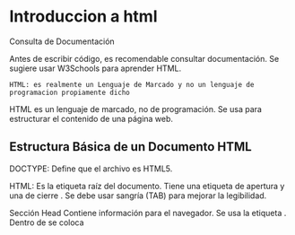 # Introduccion a html

Consulta de Documentación

Antes de escribir código, es recomendable consultar documentación. Se sugiere usar W3Schools para aprender HTML.

    HTML: es realmente un Lenguaje de Marcado y no un lenguaje de programacion propiamente dicho

HTML es un lenguaje de marcado, no de programación. Se usa para estructurar el contenido de una página web.

## Estructura Básica de un Documento HTML

DOCTYPE: Define que el archivo es HTML5.

HTML: Es la etiqueta raíz del documento.
Tiene una etiqueta de apertura <html> y una de cierre </html>. Se debe usar sangría (TAB) para mejorar la legibilidad.

Sección Head Contiene información para el navegador. Se usa la etiqueta <head>. Dentro de <head> se coloca <title>, que
define el título de la página.

`
    <!DOCTYPE html>
    <html lang="es">
        <head>
            <title>Document</title>
        </head>
        <body>
        </body>
    </html>
`

### **Resumen: Creación del Cuerpo de un Proyecto en HTML**

1. **Estructura Básica en HTML**
   - Se usa la etiqueta `<body>` para el contenido principal del proyecto.
   - Se agrega un título, un párrafo y una imagen en HTML.

2. **Diferencia entre `<title>` y `<h1>`**
   - `<title>` define el nombre de la pestaña en el navegador.
   - `<h1>` se usa para el título principal dentro del contenido y debe utilizarse solo una vez por página.
   - Para subtítulos, se emplean `<h2>`, `<h3>`, etc.

3. **Creación del Contenido**
   - Se agrega un título con `<h1>Esto es un título</h1>`.
   - Se incluye un párrafo con `<p>Esto es un párrafo</p>`.

4. **Inserción de una Imagen**
   - Se usa la etiqueta `<img>` sin etiqueta de cierre.
   - Se añade el atributo `src="html5.png"` para indicar la ruta de la imagen.
   - Para visualizar los cambios en el navegador, es necesario guardar el archivo antes de actualizar la página.

5. **Accesibilidad**
   - Se agrega el atributo `alt="Logo de HTML5"` a la imagen para permitir que lectores de pantalla describan la imagen
   - a personas con discapacidad visual.

6. **Revisión Final**
   - Se habilita la función *autosave* en VSCode para evitar olvidar guardar los cambios.
   - Se prueba el resultado en el navegador para confirmar que todo funciona correctamente.

## live servers, quirck mode y etiqueta DOCTYPE

### **1. Prueba con la etiqueta Doctype**

- Se eliminó la etiqueta `Doctype` para observar cambios en el código.
- Inicialmente, la página no muestra cambios visibles.
- Al inspeccionar con **Google DevTools**, en la pestaña "Problemas", se detecta un error relacionado con **QuirksMode**.

### **2. ¿Qué es QuirksMode?**

- **QuirksMode** es un modo de compatibilidad heredado de versiones anteriores de HTML.
- Antes de HTML5, los desarrolladores debían indicar la compatibilidad con navegadores como **Internet Explorer** y **Netscape**.
- El uso de `Doctype` evita que el navegador active **QuirksMode**, asegurando una mejor visualización en todos los navegadores modernos.

### **3. Importancia de la curiosidad en el desarrollo**

- Ser curioso ayuda a entender el funcionamiento del código y herramientas como **Google DevTools**.

### **4. Uso de Live Server para facilitar el desarrollo**

- **Problema:** Cada cambio en el HTML requiere actualizar manualmente la página en el navegador.
- **Solución:** Instalar la extensión **Live Server** en **VSCode**.
  - Se busca en la pestaña de **Extensiones** y se instala.
  - Al activarlo con "Go Live", los cambios en HTML se reflejan automáticamente sin necesidad de recargar la página.

### **5. Próximos pasos**

- Se concluyen las pruebas y se inicia el desarrollo del **proyecto del curso**: un **portafolio web**.

## tag semanticos

### **Resumen del Proceso de Desarrollo de un Proyecto**

1. **Diseño Inicial**
   - Un diseñador UX/UI define los colores, imágenes, fuentes y otros aspectos visuales del proyecto.
   - Luego, el diseño es entregado al equipo de desarrollo.

2. **Uso de Software de Diseño**
   - Se emplea software como **Figma** para compartir y visualizar los diseños.
   - En este proyecto específico, se utilizará **Figma**, cuyo enlace está disponible en la sección de preparación del ambiente.
   - Para acceder, es necesario iniciar sesión con un correo electrónico.

3. **Interpretación del Diseño en Figma**
   - Figma permite obtener detalles clave del diseño:
     - **Tamaño y tipo de fuente** (ejemplo: Chroma One, tamaño 36).
     - **Colores de los elementos** (representados en códigos hexadecimales).
     - **Distancias entre componentes** (botones, textos, etc.).
   - Funciona como una guía para desarrollar el proyecto con precisión.

## etiquetas header, main y footer

### **1. Creación del Proyecto**

- Se crea una nueva carpeta llamada **Portafolio**.
- Se abre la carpeta en **VSCode** mediante *File > Open Folder*.
- Se genera un archivo **index.html** para comenzar el desarrollo.

### **2. Generación del código base en HTML**

- Para facilitar la creación del código inicial, se usa el signo de **exclamación (!) + Enter** en **VSCode**, lo que
- genera automáticamente la estructura básica del documento HTML.
- Se observa la presencia de nuevas etiquetas y atributos en el código generado.

### **3. Explicación de Etiquetas Importantes**

- **`lang="en"`**: Define el idioma del documento. Se cambia a **"es-MX"** para español de México.
- **`meta charset="UTF-8"`**: Permite el uso de caracteres especiales y evita errores en la visualización del texto.
- **`meta name="viewport"`**: Controla la adaptabilidad del sitio en diferentes dispositivos.
  - `width=device-width`: Ajusta el ancho de la página según el dispositivo.
  - `initial-scale=1.0`: Evita el zoom inicial en la pantalla.

### **4. Organización del Proyecto HTML**

- Se cambia el título del documento a **Portafolio**.
- Se identifican las tres secciones principales del HTML:
  1. **`header`**: Contiene la parte superior del sitio.
  2. **`main`**: Área principal del contenido.
  3. **`footer`**: Sección inferior del sitio.
- Se escriben estas etiquetas en el código para estructurar la página.

### **5. Próximos Pasos**

- Se revisará el diseño en **Figma**.
- Se agregarán los contenidos en la sección **main** en el siguiente paso del desarrollo.

## Agregando elementos al main

### **1. Selección y Copiado de Elementos desde Figma**

- Se selecciona el título (H1) en Figma y se copia con **CTRL-C**.
- En **VSCode**, se pega dentro de una etiqueta **H1** con **CTRL-V**.
- Se agrega la etiqueta **strong** para resaltar parte del texto.

### **2. Visualización en el Navegador**

- Se usa **Live Server** para visualizar los cambios.
- La etiqueta **strong** no altera la apariencia del texto, pero informa al navegador sobre la importancia de esa parte.

### **3. Creación de un Párrafo**

- Se copia el texto "Hola, soy Ana García" y se pega dentro de una etiqueta **P** en **VSCode**.
- Se organiza el código para mejorar su legibilidad.

### **4. Creación de Enlaces (No Botones)**

- Se identifican los enlaces a **Instagram** y **GitHub**.
- Se usa la etiqueta **A** en lugar de **button**, ya que no envían información, solo redirigen.
- Se agregan las URLs en el atributo **href** para hacer los enlaces funcionales.

### **5. Inserción de una Imagen**

- Se exporta la imagen desde Figma y se descarga.
- Se arrastra la imagen al proyecto en **VSCode**.
- Se usa la etiqueta **img** con los atributos:
  - **src**: para la ruta del archivo.
  - **alt**: "Imagen de Ana García trabajando" para accesibilidad.

### **6. Próximos Pasos**

- El **HTML está completo**, pero el diseño aún no coincide con el de **Figma**, se aplicará **CSS** para estilizar la página.

## **CSS y su importancia**

### **1. Uso de CSS en proyectos HTML**

- CSS permite que los proyectos HTML se vean más organizados y atractivos, siguiendo diseños como los creados en Figma.
- Para aprender CSS, es recomendable consultar documentación oficial, como la de *W3 Schools*.

### **2. Definición y aplicación básica de CSS**

- CSS (Cascading Style Sheets) es un lenguaje de hojas de estilo en cascada.
- Se escribe en un archivo separado del HTML.
- Se pueden aplicar estilos mediante selectores, por ejemplo:
  - Para cambiar el color de fondo del `body`, se usa `{ background-color: blue; }`.
  - Se pueden probar cambios en tiempo real en entornos interactivos como *W3 Schools*.

### **3. Historia y evolución de CSS**

- Antes del CSS, la estilización se hacía dentro del HTML (hasta la versión 3.2).
- Los sitios web de los años 2000 eran poco atractivos y similares entre sí.
- Para mejorar la personalización y evitar sobrecargar el HTML, se creó CSS, separando la estructura (HTML) del estilo (CSS).
- CSS permitió que los sitios web tuvieran identidades visuales únicas con distintos colores y estilos.

En el próximo paso, se profundizará en la aplicación práctica de CSS.

## **Resumen: Creación y Vinculación de un Archivo CSS en VS Code**

1. **Creación del archivo CSS**
   - En **VS Code**, se crea un nuevo archivo llamado `style.css`.
   - Se utiliza este archivo para escribir los estilos de la página.

2. **Cambio del fondo en CSS**
   - Se revisa **Figma** para determinar el primer cambio.
   - Se establece el fondo negro en la etiqueta `<body>` utilizando la propiedad `background-color: black;`.
   - Al verificar en el navegador, el cambio no se refleja.

3. **Vinculación del CSS al HTML**
   - Se identifica que el archivo HTML no reconoce el CSS.
   - Se agrega la etiqueta `<link>` en `<head>`, con `rel="stylesheet"` y `href="style.css"`.
   - Ahora el CSS se aplica correctamente.

4. **Cambio del color de texto**
   - Se observa que el texto desapareció porque es negro sobre fondo negro.
   - Se agrega `color: white;` en `<body>` para hacer visible el contenido.

5. **Próximos pasos**
   - Se confirma que los cambios funcionan.
   - Se continuará con más estilización en el siguiente video.

En resumen:

para vincular el css en el html, utilizamos la etiqueta link, con las propiedades, rel y hrf, esto se agrega en la seccion del
head de la pagina.

``<link rel="stylesheet" href="./style.css">``

para cambviar las cararcteristicas de estilo, se llama a la clase, etiqueta o id del elemento html, seguido de una llaves
que delimitan el lugar donde se escribiran las propiedades y los valores que asumiran tras el cambio.

``
clase, etiqueta o id {
Aquí irian las propiedades y sus valores a cambiar terminando en ;
}
``

## **Colores en CSS y Figma**

### **1. Observación de colores en Figma**

- Se analizan los colores utilizados en Figma.
- Se encuentran valores como `F6F6F6` (blanco) y `000000` (negro).
- Se plantea la pregunta sobre cómo se representan los colores en CSS.

### **2. Diferentes formas de definir colores en CSS**

- **Por nombre:** Se pueden usar nombres predefinidos como “red” o “blue”.
- **RGB (Red, Green, Blue):** Se define el color con tres valores (0-255).
  - Ejemplo: `rgb(255, 0, 0)` representa el rojo más fuerte.
  - Modificar valores cambia el color resultante.
- **Hexadecimal:** Se usa un código de seis caracteres precedido por `#`.
  - Los primeros dos representan rojo, los dos siguientes verde, y los últimos azul.
  - Valores de `00` a `FF`, donde `FF` es el máximo de color.
  - Ejemplo: `#000000` (negro, ausencia de color), `#F6F6F6` (blanco).

### **3. Aplicación en VS Code**

- Se decide utilizar la notación hexadecimal en CSS para mantener consistencia con Figma.
- Se implementan los valores `#000000` (negro) y `#F6F6F6` (blanco) en CSS.
- Se verifica que los cambios se reflejan correctamente en el navegador.

### **Conclusión**

- Se exploran las formas de definir colores en CSS.
- Se adopta la notación hexadecimal por su uso en Figma.
- Se comprueba la correcta aplicación de colores en el código.

## Links de referencia

[Tag references](https://developer.mozilla.org/es/docs/Web/HTML/Element)

[HTML, CSS y JavaScript - Las diferencias](https://www.aluracursos.com/blog/html-css-javascript-cuales-son-las-diferencias)

[Introducción a las etiquetas HTML](https://www.w3schools.com/tags/)

[Tutorial de HTML Básico](https://developer.mozilla.org/es/docs/Learn/Getting_started_with_the_web/HTML_basics)

[Estructura básica de una página HTML](https://htmldog.com/guides/html/beginner/)

[Tutorial de accesibilidad en la web](https://webaim.org/intro/)

[Modo Quirks y estándares en navegadores](https://developer.mozilla.org/es/docs/Web/HTML/Quirks_Mode_and_Standards_Mode)

[Uso de extensiones en Visual Studio Code - Visual Studio Code Docs](https://code.visualstudio.com/docs/editor/extension-marketplace)

[Extensión Live Server para Visual Studio Code - GitHub](https://github.com/ritwickdey/vscode-live-server)

[UX/UI Design: Fundamentos para la calidad en la interfaz de usuario - Interaction Design Foundation](https://www.interaction-design.org/literature/topics/ux-design)

[Consejos de CSS](https://css-tricks.com/guides/)

[Guía de estructuración de páginas HTML con semántica](https://developer.mozilla.org/es/docs/Web/HTML/Element)

[Utilizando Emmet para acelerar el desarrollo HTML - CSS-Tricks](https://css-tricks.com/emmet/)

[Introducción a HTML5 y etiquetas semánticas - HTML.com](https://html.com/html5/)

[Uso efectivo de las etiquetas de anclaje en HTML - W3Schools](https://www.w3schools.com/html/html_links.asp)

[Cómo insertar imágenes en HTML](https://developer.mozilla.org/es/docs/Web/HTML/Element/img)

[Prácticas recomendadas para el diseño responsivo - Smashing Magazine](https://www.smashingmagazine.com/2011/01/guidelines-for-responsive-web-design/)

[Introducción a CSS - W3Schools](https://www.w3schools.com/css/)

[Cómo utilizar hojas de estilo en cascada (CSS) - MDN Web Docs](https://developer.mozilla.org/en-US/docs/Web/CSS)

[Guía de colores y fuentes en CSS - Adobe Color](https://color.adobe.com/es/create/color-wheel)

## las clases en css

- Uso de clases en CSS para modificar estilos específicos.

1. **Problema inicial:**
   - Se quería cambiar el estilo de una etiqueta `<strong>` en un título específico sin afectar otra etiqueta `<strong>`
     en el mismo documento.
   - Al modificar `<strong>`, ambas etiquetas cambiaban simultáneamente.

2. **Solución propuesta:**
   - Uso de **clases en CSS** para aplicar estilos a un solo elemento.

3. **Implementación:**
   - Se crea una clase en HTML usando `class="tituloDestaque"`.
   - En el archivo CSS, se define la clase con un **punto** (`.tituloDestaque { color: ...; }`).
   - Se aplica el nuevo color sin afectar el otro `<strong>`.

4. **Verificación y ajustes:**
   - Se revisa en el navegador que solo el título deseado tiene el cambio de color.
   - Se elimina el `<strong>` innecesario después de comprobar que la clase funciona correctamente.

5. **Conclusión:**
   - Las clases en CSS permiten modificar elementos específicos sin afectar otros similares.
   - Se continuará el aprendizaje en el siguiente video.

- Notacion BEM para la escritura de clase.

El estandar BEM de sus siglas, Block_Element-Modifier, nos permite tener clases mantenibles y un stanadar de
escritura de nombres que ayuda a desarrolladores para trabajar con proyectos en los cuales no participaron
desde el inicio, el nomre de clases con el estandar BEM seria:

   .navbar__item--active {}

Donde .navbar es el bloque al que pertenece el item y el modificador, en html seria:

`
-- navbar block
<navbar class="navbar">
-- la a es el item y el activate es el modifier en css
    <a href="#" class="navbar_item--activate">Home</a>
</navbar
`
